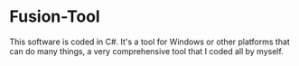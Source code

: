 # Fusion-Tool
This software is coded in C#. It's a tool for Windows or other platforms that can do many things, a very comprehensive tool that I coded all by myself.

